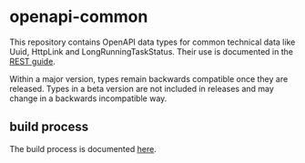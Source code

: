 # openapi-common

This repository contains OpenAPI data types for common technical data like Uuid, HttpLink and LongRunningTaskStatus.
Their use is documented in the [REST guide](https://www.gcloud.belgium.be/rest/).

Within a major version, types remain backwards compatible once they are released.
Types in a beta version are not included in releases and may change in a backwards incompatible way.

## build process

The build process is documented [here](https://github.com/belgif/openapi-common/blob/master/BUILDING.md).
